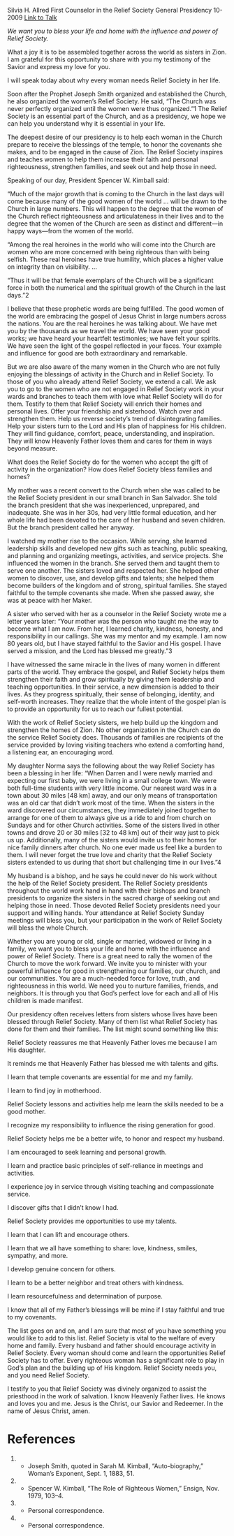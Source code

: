 Silvia H. Allred
First Counselor in the Relief Society General Presidency
10-2009
[Link to Talk](https://www.churchofjesuschrist.org/study/general-conference/2009/10/every-woman-needs-relief-society?lang=eng)

_We want you to bless your life and home with the influence and power of Relief Society._

What a joy it is to be assembled together across the world as sisters in Zion. I am grateful for this opportunity to share with you my testimony of the Savior and express my love for you.

I will speak today about why every woman needs Relief Society in her life.

Soon after the Prophet Joseph Smith organized and established the Church, he also organized the women’s Relief Society. He said, “The Church was never perfectly organized until the women were thus organized.”1 The Relief Society is an essential part of the Church, and as a presidency, we hope we can help you understand why it is essential in your life.

The deepest desire of our presidency is to help each woman in the Church prepare to receive the blessings of the temple, to honor the covenants she makes, and to be engaged in the cause of Zion. The Relief Society inspires and teaches women to help them increase their faith and personal righteousness, strengthen families, and seek out and help those in need.

Speaking of our day, President Spencer W. Kimball said:

“Much of the major growth that is coming to the Church in the last days will come because many of the good women of the world … will be drawn to the Church in large numbers. This will happen to the degree that the women of the Church reflect righteousness and articulateness in their lives and to the degree that the women of the Church are seen as distinct and different—in happy ways—from the women of the world.

“Among the real heroines in the world who will come into the Church are women who are more concerned with being righteous than with being selfish. These real heroines have true humility, which places a higher value on integrity than on visibility. …

“Thus it will be that female exemplars of the Church will be a significant force in both the numerical and the spiritual growth of the Church in the last days.”2

I believe that these prophetic words are being fulfilled. The good women of the world are embracing the gospel of Jesus Christ in large numbers across the nations. You are the real heroines he was talking about. We have met you by the thousands as we travel the world. We have seen your good works; we have heard your heartfelt testimonies; we have felt your spirits. We have seen the light of the gospel reflected in your faces. Your example and influence for good are both extraordinary and remarkable.

But we are also aware of the many women in the Church who are not fully enjoying the blessings of activity in the Church and in Relief Society. To those of you who already attend Relief Society, we extend a call. We ask you to go to the women who are not engaged in Relief Society work in your wards and branches to teach them with love what Relief Society will do for them. Testify to them that Relief Society will enrich their homes and personal lives. Offer your friendship and sisterhood. Watch over and strengthen them. Help us reverse society’s trend of disintegrating families. Help your sisters turn to the Lord and His plan of happiness for His children. They will find guidance, comfort, peace, understanding, and inspiration. They will know Heavenly Father loves them and cares for them in ways beyond measure.

What does the Relief Society do for the women who accept the gift of activity in the organization? How does Relief Society bless families and homes?

My mother was a recent convert to the Church when she was called to be the Relief Society president in our small branch in San Salvador. She told the branch president that she was inexperienced, unprepared, and inadequate. She was in her 30s, had very little formal education, and her whole life had been devoted to the care of her husband and seven children. But the branch president called her anyway.

I watched my mother rise to the occasion. While serving, she learned leadership skills and developed new gifts such as teaching, public speaking, and planning and organizing meetings, activities, and service projects. She influenced the women in the branch. She served them and taught them to serve one another. The sisters loved and respected her. She helped other women to discover, use, and develop gifts and talents; she helped them become builders of the kingdom and of strong, spiritual families. She stayed faithful to the temple covenants she made. When she passed away, she was at peace with her Maker.

A sister who served with her as a counselor in the Relief Society wrote me a letter years later: “Your mother was the person who taught me the way to become what I am now. From her, I learned charity, kindness, honesty, and responsibility in our callings. She was my mentor and my example. I am now 80 years old, but I have stayed faithful to the Savior and His gospel. I have served a mission, and the Lord has blessed me greatly.”3

I have witnessed the same miracle in the lives of many women in different parts of the world. They embrace the gospel, and Relief Society helps them strengthen their faith and grow spiritually by giving them leadership and teaching opportunities. In their service, a new dimension is added to their lives. As they progress spiritually, their sense of belonging, identity, and self-worth increases. They realize that the whole intent of the gospel plan is to provide an opportunity for us to reach our fullest potential.

With the work of Relief Society sisters, we help build up the kingdom and strengthen the homes of Zion. No other organization in the Church can do the service Relief Society does. Thousands of families are recipients of the service provided by loving visiting teachers who extend a comforting hand, a listening ear, an encouraging word.

My daughter Norma says the following about the way Relief Society has been a blessing in her life: “When Darren and I were newly married and expecting our first baby, we were living in a small college town. We were both full-time students with very little income. Our nearest ward was in a town about 30 miles [48 km] away, and our only means of transportation was an old car that didn’t work most of the time. When the sisters in the ward discovered our circumstances, they immediately joined together to arrange for one of them to always give us a ride to and from church on Sundays and for other Church activities. Some of the sisters lived in other towns and drove 20 or 30 miles [32 to 48 km] out of their way just to pick us up. Additionally, many of the sisters would invite us to their homes for nice family dinners after church. No one ever made us feel like a burden to them. I will never forget the true love and charity that the Relief Society sisters extended to us during that short but challenging time in our lives.”4

My husband is a bishop, and he says he could never do his work without the help of the Relief Society president. The Relief Society presidents throughout the world work hand in hand with their bishops and branch presidents to organize the sisters in the sacred charge of seeking out and helping those in need. Those devoted Relief Society presidents need your support and willing hands. Your attendance at Relief Society Sunday meetings will bless you, but your participation in the work of Relief Society will bless the whole Church.

Whether you are young or old, single or married, widowed or living in a family, we want you to bless your life and home with the influence and power of Relief Society. There is a great need to rally the women of the Church to move the work forward. We invite you to minister with your powerful influence for good in strengthening our families, our church, and our communities. You are a much-needed force for love, truth, and righteousness in this world. We need you to nurture families, friends, and neighbors. It is through you that God’s perfect love for each and all of His children is made manifest.

Our presidency often receives letters from sisters whose lives have been blessed through Relief Society. Many of them list what Relief Society has done for them and their families. The list might sound something like this:





Relief Society reassures me that Heavenly Father loves me because I am His daughter.





It reminds me that Heavenly Father has blessed me with talents and gifts.





I learn that temple covenants are essential for me and my family.





I learn to find joy in motherhood.





Relief Society lessons and activities help me learn the skills needed to be a good mother.





I recognize my responsibility to influence the rising generation for good.





Relief Society helps me be a better wife, to honor and respect my husband.





I am encouraged to seek learning and personal growth.





I learn and practice basic principles of self-reliance in meetings and activities.





I experience joy in service through visiting teaching and compassionate service.





I discover gifts that I didn’t know I had.





Relief Society provides me opportunities to use my talents.





I learn that I can lift and encourage others.





I learn that we all have something to share: love, kindness, smiles, sympathy, and more.





I develop genuine concern for others.





I learn to be a better neighbor and treat others with kindness.





I learn resourcefulness and determination of purpose.





I know that all of my Father’s blessings will be mine if I stay faithful and true to my covenants.





The list goes on and on, and I am sure that most of you have something you would like to add to this list. Relief Society is vital to the welfare of every home and family. Every husband and father should encourage activity in Relief Society. Every woman should come and learn the opportunities Relief Society has to offer. Every righteous woman has a significant role to play in God’s plan and the building up of His kingdom. Relief Society needs you, and you need Relief Society.

I testify to you that Relief Society was divinely organized to assist the priesthood in the work of salvation. I know Heavenly Father lives. He knows and loves you and me. Jesus is the Christ, our Savior and Redeemer. In the name of Jesus Christ, amen.

# References
1. - Joseph Smith, quoted in Sarah M. Kimball, “Auto-biography,” Woman’s Exponent, Sept. 1, 1883, 51.
2. - Spencer W. Kimball, “The Role of Righteous Women,” Ensign, Nov. 1979, 103–4.
3. - Personal correspondence.
4. - Personal correspondence.